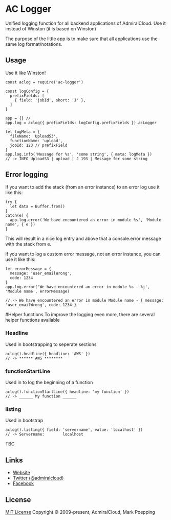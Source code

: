 # AC Logger
Unified logging function for all backend applications of AdmiralCloud. Use it instead of Winston (it is based on Winston)

The purpose of the little app is to make sure that all applications use the same log format/notations.

## Usage
Use it like Winston!

```
const aclog = require('ac-logger')

const logConfig = {
  prefixFields: [
    { field: 'jobId', short: 'J' },
  ]
}

app = {} // 
app.log = aclog({ prefixFields: logConfig.prefixFields }).acLogger

let logMeta = {
  fileName: 'UploadS3',
  functionName: 'upload',
  jobId: 123 // prefixField
}
app.log.info('Message for %s', 'some string', { meta: logMeta })
// -> INFO UploadS3 | upload | J 193 | Message for some string

```

## Error logging
If you want to add the stack (from an error instance) to an error log use it like this:
```
try {
  let data = Buffer.from()
}
catch(e) {
  app.log.error('We have encountered an error in module %s', 'Module name', { e })
}
```

This will result in a nice log entry and above that a console.error message with the stack from e.

If you want to log a custom error message, not an error instance, you can use it like this:
```
let errorMessage = {
  message: 'user_emailWrong',
  code: 1234
}
app.log.error('We have encountered an error in module %s - %j', 'Module name', errorMessage)

// -> We have encountered an error in module Module name - { message: 'user_emailWrong', code: 1234 }
```


#Helper functions
To improve the logging even more, there are several helper functions available

### Headline
Used in bootstrapping to seperate sections
```
aclog().headline({ headline: 'AWS' })
// -> ****** AWS ********
``` 

### functionStartLine
Used in to log the beginning of a function
```
aclog().functionStartLine({ headline: 'my function' })
// -> ______ My function ______
``` 

### listing
Used in bootstrap
```
aclog().listing({ field: 'servername', value: 'localhost' })
// -> Servername:        localhost
``` 

TBC

## Links
- [Website](https://www.admiralcloud.com/)
- [Twitter (@admiralcloud)](https://twitter.com/admiralcloud)
- [Facebook](https://www.facebook.com/MediaAssetManagement/)

## License
[MIT License](https://opensource.org/licenses/MIT) Copyright © 2009-present, AdmiralCloud, Mark Poepping